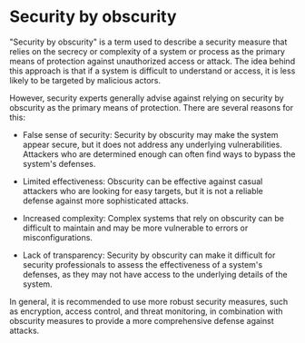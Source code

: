 # Security by obscurity

"Security by obscurity" is a term used to describe a security measure that relies on the secrecy or complexity of a system or process as the primary means of protection against unauthorized access or attack. The idea behind this approach is that if a system is difficult to understand or access, it is less likely to be targeted by malicious actors.

However, security experts generally advise against relying on security by obscurity as the primary means of protection. There are several reasons for this:

* False sense of security: Security by obscurity may make the system appear secure, but it does not address any underlying vulnerabilities. Attackers who are determined enough can often find ways to bypass the system's defenses.

* Limited effectiveness: Obscurity can be effective against casual attackers who are looking for easy targets, but it is not a reliable defense against more sophisticated attacks.

* Increased complexity: Complex systems that rely on obscurity can be difficult to maintain and may be more vulnerable to errors or misconfigurations.

* Lack of transparency: Security by obscurity can make it difficult for security professionals to assess the effectiveness of a system's defenses, as they may not have access to the underlying details of the system.

In general, it is recommended to use more robust security measures, such as encryption, access control, and threat monitoring, in combination with obscurity measures to provide a more comprehensive defense against attacks.
